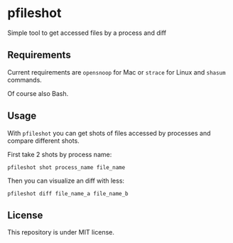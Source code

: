# pfileshot
Simple tool to get accessed files by a process and diff


## Requirements
Current requirements are `opensnoop` for Mac or `strace` for Linux and `shasum` commands.

Of course also Bash.


## Usage
With `pfileshot` you can get shots of files accessed by processes and compare different shots.

First take 2 shots by process name:
```
pfileshot shot process_name file_name
```

Then you can visualize an diff with less:
```
pfileshot diff file_name_a file_name_b
```


## License
This repository is under MIT license.
